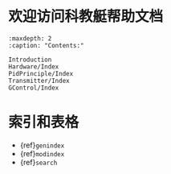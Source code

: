 [comment]: <> (XEducate documentation master file, created by
   sphinx-quickstart on Mon Feb 26 22:28:55 2024.
   You can adapt this file completely to your liking, but it should at least
   contain the root `toctree` directive.)

# 欢迎访问科教艇帮助文档

```{toctree}
:maxdepth: 2
:caption: "Contents:"

Introduction
Hardware/Index
PidPrinciple/Index
Transmitter/Index
GControl/Index
```

# 索引和表格

* {ref}`genindex`
* {ref}`modindex`
* {ref}`search`
